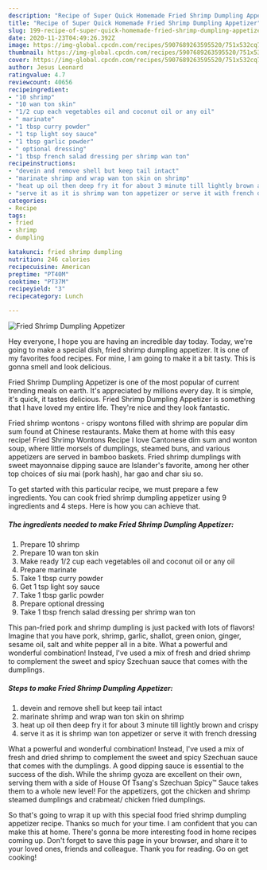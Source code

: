 ```yaml
---
description: "Recipe of Super Quick Homemade Fried Shrimp Dumpling Appetizer"
title: "Recipe of Super Quick Homemade Fried Shrimp Dumpling Appetizer"
slug: 199-recipe-of-super-quick-homemade-fried-shrimp-dumpling-appetizer
date: 2020-11-23T04:49:26.392Z
image: https://img-global.cpcdn.com/recipes/5907689263595520/751x532cq70/fried-shrimp-dumpling-appetizer-recipe-main-photo.jpg
thumbnail: https://img-global.cpcdn.com/recipes/5907689263595520/751x532cq70/fried-shrimp-dumpling-appetizer-recipe-main-photo.jpg
cover: https://img-global.cpcdn.com/recipes/5907689263595520/751x532cq70/fried-shrimp-dumpling-appetizer-recipe-main-photo.jpg
author: Jesus Leonard
ratingvalue: 4.7
reviewcount: 40656
recipeingredient:
- "10 shrimp"
- "10 wan ton skin"
- "1/2 cup each vegetables oil and coconut oil or any oil"
- " marinate"
- "1 tbsp curry powder"
- "1 tsp light soy sauce"
- "1 tbsp garlic powder"
- " optional dressing"
- "1 tbsp french salad dressing per shrimp wan ton"
recipeinstructions:
- "devein and remove shell but keep tail intact"
- "marinate shrimp and wrap wan ton skin on shrimp"
- "heat up oil then deep fry it for about 3 minute till lightly brown and crispy"
- "serve it as it is shrimp wan ton appetizer or serve it with french dressing"
categories:
- Recipe
tags:
- fried
- shrimp
- dumpling

katakunci: fried shrimp dumpling 
nutrition: 246 calories
recipecuisine: American
preptime: "PT40M"
cooktime: "PT37M"
recipeyield: "3"
recipecategory: Lunch

---
```



![Fried Shrimp Dumpling Appetizer](https://img-global.cpcdn.com/recipes/5907689263595520/751x532cq70/fried-shrimp-dumpling-appetizer-recipe-main-photo.jpg)

Hey everyone, I hope you are having an incredible day today. Today, we're going to make a special dish, fried shrimp dumpling appetizer. It is one of my favorites food recipes. For mine, I am going to make it a bit tasty. This is gonna smell and look delicious.

Fried Shrimp Dumpling Appetizer is one of the most popular of current trending meals on earth. It's appreciated by millions every day. It is simple, it's quick, it tastes delicious. Fried Shrimp Dumpling Appetizer is something that I have loved my entire life. They're nice and they look fantastic.

Fried shrimp wontons - crispy wontons filled with shrimp are popular dim sum found at Chinese restaurants. Make them at home with this easy recipe! Fried Shrimp Wontons Recipe I love Cantonese dim sum and wonton soup, where little morsels of dumplings, steamed buns, and various appetizers are served in bamboo baskets. Fried shrimp dumplings with sweet mayonnaise dipping sauce are Islander&#39;s favorite, among her other top choices of siu mai (pork hash), har gao and char siu so.


To get started with this particular recipe, we must prepare a few ingredients. You can cook fried shrimp dumpling appetizer using 9 ingredients and 4 steps. Here is how you can achieve that.

<!--inarticleads1-->

##### The ingredients needed to make Fried Shrimp Dumpling Appetizer:

1. Prepare 10 shrimp
1. Prepare 10 wan ton skin
1. Make ready 1/2 cup each vegetables oil and coconut oil or any oil
1. Prepare  marinate
1. Take 1 tbsp curry powder
1. Get 1 tsp light soy sauce
1. Take 1 tbsp garlic powder
1. Prepare  optional dressing
1. Take 1 tbsp french salad dressing per shrimp wan ton


This pan-fried pork and shrimp dumpling is just packed with lots of flavors! Imagine that you have pork, shrimp, garlic, shallot, green onion, ginger, sesame oil, salt and white pepper all in a bite. What a powerful and wonderful combination! Instead, I&#39;ve used a mix of fresh and dried shrimp to complement the sweet and spicy Szechuan sauce that comes with the dumplings. 

<!--inarticleads2-->

##### Steps to make Fried Shrimp Dumpling Appetizer:

1. devein and remove shell but keep tail intact
1. marinate shrimp and wrap wan ton skin on shrimp
1. heat up oil then deep fry it for about 3 minute till lightly brown and crispy
1. serve it as it is shrimp wan ton appetizer or serve it with french dressing


What a powerful and wonderful combination! Instead, I&#39;ve used a mix of fresh and dried shrimp to complement the sweet and spicy Szechuan sauce that comes with the dumplings. A good dipping sauce is essential to the success of the dish. While the shrimp gyoza are excellent on their own, serving them with a side of House Of Tsang&#39;s Szechuan Spicy™ Sauce takes them to a whole new level! For the appetizers, got the chicken and shrimp steamed dumplings and crabmeat/ chicken fried dumplings. 

So that's going to wrap it up with this special food fried shrimp dumpling appetizer recipe. Thanks so much for your time. I am confident that you can make this at home. There's gonna be more interesting food in home recipes coming up. Don't forget to save this page in your browser, and share it to your loved ones, friends and colleague. Thank you for reading. Go on get cooking!
